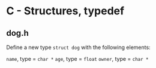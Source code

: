# C - Structures, typedef

## dog.h
Define a new type `struct dog` with the following elements:

`name`, type = `char *`
`age`, type = `float`
`owner`, type = `char *`
